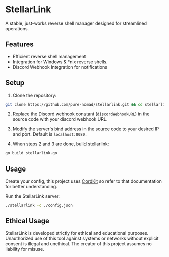# StellarLink

A stable, just-works reverse shell manager designed for streamlined operations.

## Features
- Efficient reverse shell management
- Integration for Windows & *nix reverse shells.
- Discord Webhook Integration for notifications

## Setup

1. Clone the repository:
```sh
git clone https://github.com/pure-nomad/stellarlink.git && cd stellarlink
```

2. Replace the Discord webhook constant (`discordWebhookURL`) in the source code with your discord webhook URL.

3. Modify the server's bind address in the source code to your desired IP and port. Default is `localhost:8080`.

4. When steps 2 and 3 are done, build stellarlink:
```sh
go build stellarlink.go
```

## Usage

Create your config, this project uses [CordKit](https://github.com/pure-nomad/cordkit) so refer to that documentation for better understanding.

Run the StellarLink server:
```sh
./stellarlink -c ./config.json
```

## Ethical Usage

StellarLink is developed strictly for ethical and educational purposes. Unauthorized use of this tool against systems or networks without explicit consent is illegal and unethical. The creator of this project assumes no liability for misuse.

